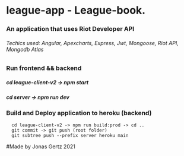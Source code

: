 # league-app - League-book.
### An application that uses Riot Developer API
###### Techics used: Angular, Apexcharts, Express, Jwt, Mongoose, Riot API, Mongodb Atlas

### Run frontend && backend
##### cd league-client-v2 -> npm start
##### cd server -> npm run dev

### Build and Deploy application to heroku (backend)
```
  cd league-client-v2 -> npm run build:prod -> cd ..
  git commit -> git push (root folder)
  git subtree push --prefix server heroku main
```

#Made by Jonas Gertz 2021

